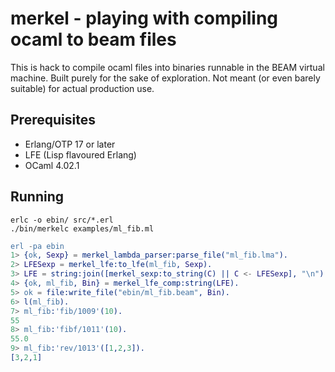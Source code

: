 # merkel - playing with compiling ocaml to beam files

This is hack to compile ocaml files into binaries runnable in the BEAM
virtual machine. Built purely for the sake of exploration. Not meant (or
even barely suitable) for actual production use.

## Prerequisites
* Erlang/OTP 17 or later
* LFE (Lisp flavoured Erlang)
* OCaml 4.02.1


## Running
```
erlc -o ebin/ src/*.erl
./bin/merkelc examples/ml_fib.ml
```
```erlang
erl -pa ebin
1> {ok, Sexp} = merkel_lambda_parser:parse_file("ml_fib.lma").
2> LFESexp = merkel_lfe:to_lfe(ml_fib, Sexp).
3> LFE = string:join([merkel_sexp:to_string(C) || C <- LFESexp], "\n").
4> {ok, ml_fib, Bin} = merkel_lfe_comp:string(LFE).
5> ok = file:write_file("ebin/ml_fib.beam", Bin).
6> l(ml_fib).
7> ml_fib:'fib/1009'(10).
55
8> ml_fib:'fibf/1011'(10).
55.0
9> ml_fib:'rev/1013'([1,2,3]).
[3,2,1]
```
